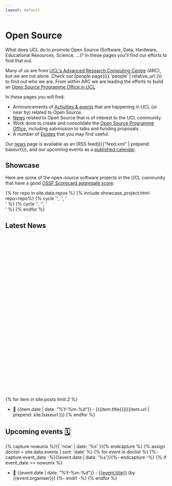 ```yaml
---
layout: default
---
```


# Open Source

What does UCL do to promote Open Source (Software, Data, Hardware, Educational Resources, Science, ...)? In these pages you'll find our efforts to find that out.

Many of us are from [UCL's Advanced Research Computing Centre](https://ucl.ac.uk/arc) (ARC), but we are not alone. Check our [people page]({{ 'people' | relative_url }}) to find out who we are. From within ARC we are leading the efforts to build an [Open Source Programme Office in UCL](./ospo).

In these pages you will find:

- Announcements of [Activities & events](./events) that are happening in UCL (or near by) related to Open Source.
- [News](./news) related to Open Source that is of interest to the UCL community.
- Work done to create and consolidate the [Open Source Programme Office](./ospo), including submission to talks and funding proposals.
- A number of [Guides](./guides) that you may find useful.

Our [news](./news) page is available as an <i class="fa-solid fa-rss"></i> [RSS feed]({{"feed.xml" | prepend: baseurl}}), and our upcoming events as a [published calendar](https://outlook.office365.com/owa/calendar/30254fbb15664ffaad6db9083612c8fc@ucl.ac.uk/0b3efa837e1e463ebf8b0d56d134c42d11556152029707409414/calendar.ics).

## Showcase

Here are some of the open-source software projects in the UCL community that have a good [OSSF Scorecard aggregate score](https://scorecard.dev/):

<div class="row-fluid">
{% for repo in site.data.repos %}
{% include showcase_project.html repo=repo%}
  {% cycle '', '', '</div>' %}
  {% cycle '', '', '<div class="row-fluid">' %}
{% endfor %}
</div>

## Latest News <a href="{{'feed.xml' | prepend: baseurl}}"> <span class="icon-image  icon--github"> <svg viewBox="0 0 16 16"> <path fill="#000000" d="{{ site.data.icons.rss_logo }}"/> </svg> </span></a>

<!-- List of latest 2 news articles -->

{% for item in site.posts limit:2 %} <!-- site.posts is already sorted -->

- 📆 {{item.date | date: "%Y-%m-%d"}} - [{{item.title}}]({{item.url | prepend: site.baseurl }})
  {% endfor %}

## Upcoming events [🗓️](https://outlook.office365.com/owa/calendar/30254fbb15664ffaad6db9083612c8fc@ucl.ac.uk/0b3efa837e1e463ebf8b0d56d134c42d11556152029707409414/calendar.ics)

{% capture nowunix %}{{ 'now' | date: '%s' }}{% endcapture %}
{% assign doclist =  site.data.events | sort: 'date' %}
{% for event in doclist %}
{%- capture event_date -%}{{event.date | date: '%s'}}{%- endcapture -%}
{% if event_date >= nowunix %}

- 📆 {{event.date | date: "%Y-%m-%d"}} - [{{event.title}}]({{event.url}}) (by {{event.organiser}})
  {%- endif -%}
  {% endfor %}
